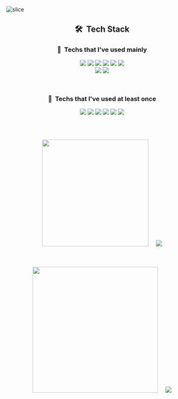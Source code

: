 
![slice](https://capsule-render.vercel.app/api?type=slice&color=auto&height=200&text=Msik&fontAlign=70&rotate=13&fontAlignY=25&desc=GoodDay%20To%20Coding%20.&descAlign=70.&descAlignY=44)

<h2 align="center">🛠&nbsp; Tech Stack </h2>

<h3 align="center">🚀&nbsp; Techs that I've used mainly</h3>

<p align="center">
  <img src="https://img.shields.io/badge/HTML5-E34F26?style=flat-square&logo=HTML5&logoColor=white"/>
  <img src="https://img.shields.io/badge/CSS3-1572B6?style=flat-square&logo=css3&logoColor=white"/>
  <img src="https://img.shields.io/badge/Javascript-F7DF1E?style=flat-square&logo=javascript&logoColor=white"/>
  <img src="https://img.shields.io/badge/Redux-764ABC?style=flat-square&logo=Redux&logoColor=white"/>
  <img src="https://img.shields.io/badge/React-61DAFB?style=flat-square&logo=React&logoColor=white"/>
  <img src="https://img.shields.io/badge/Sass-E10098?style=flat-square&logo=Sass&logoColor=white"/>
   <br />
  <img src="https://img.shields.io/badge/Python-3776AB?style=flat-square&logo=Python&logoColor=white"/>
  <img src="https://img.shields.io/badge/Typescript-06B6D4?style=flat-square&logo=Typescript&logoColor=white"/>
</p>
 <br />
<h3 align="center">📌&nbsp; Techs that I've used at least once</h3>
<p align="center">
  <img src="https://img.shields.io/badge/java-C21325?style=flat-square&logo=Java&logoColor=white"/>
  <img src="https://img.shields.io/badge/Android-009639?style=flat-square&logo=Android&logoColor=white"/>
  <img src="https://img.shields.io/badge/MySQL-2496ED?style=flat-square&logo=MySQL&logoColor=white"/>
  <img src="https://img.shields.io/badge/Tailwind%20CSS-E10098?style=flat-square&logo=Tailwind%20CSS&logoColor=white"/>
  <img src="https://img.shields.io/badge/BootStrap-730ACC?style=flat-square&logo=BootStrap&logoColor=white"/>
  <img src="https://img.shields.io/badge/NextJs-092E20?style=flat-square&logo=Next.Js&logoColor=white"/>
  <br />
  <br />
</p>
<br />
<p align="center">
<img src="https://github.com/TheDudeThatCode/TheDudeThatCode/blob/master/Assets/Developer.gif" width="280px">&nbsp&nbsp&nbsp&nbsp
<img src="https://github-readme-stats.vercel.app/api/top-langs/?username=KIMMIKSIK&layout=compact&theme=solarized-light"/>
  <br />
  <br />
  <br />
  <br />
<img src="https://github.com/TheDudeThatCode/TheDudeThatCode/blob/master/Assets/Designer.gif" width="330px">&nbsp&nbsp&nbsp&nbsp
<img src="https://github-readme-stats.vercel.app/api?username=KIMMIKSIK&count_private=true&show_icons=true&theme=slateorange"/>
</p>




<br />
<!-- <p align="center">
 <img src="https://capsule-render.vercel.app/api?type=waving&color=brown&height=100&Width=200&section=footer"/>
</p> -->


